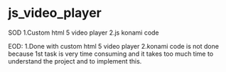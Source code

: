 # js_video_player
SOD
1.Custom html 5 video player 
2.js konami code

EOD:
1.Done with custom html 5 video player
2.konami code is not done because 1st task is very time consuming and it takes too much time to understand the project and to implement this.
